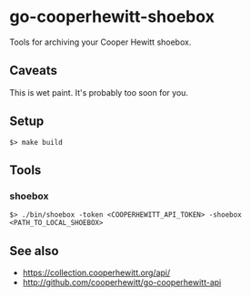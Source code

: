 # go-cooperhewitt-shoebox

Tools for archiving your Cooper Hewitt shoebox.

## Caveats

This is wet paint. It's probably too soon for you.

## Setup

```
$> make build
```

## Tools

### shoebox

```
$> ./bin/shoebox -token <COOPERHEWITT_API_TOKEN> -shoebox <PATH_TO_LOCAL_SHOEBOX>
```

## See also

* https://collection.cooperhewitt.org/api/
* http://github.com/cooperhewitt/go-cooperhewitt-api
